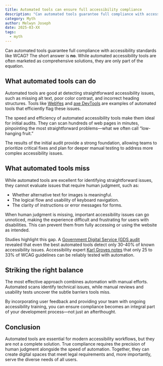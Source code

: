 ```yaml
---
title: Automated tools can ensure full accessibility compliance
description: "Can automated tools guarantee full compliance with accessibility standards like WCAG? The short answer is no."
category: Myth
author: Melwyn Joseph
date: 2025-03-XX
tags:
  - myth
---
```


Can automated tools guarantee full compliance with accessibility standards like WCAG? The short answer is <strong>no</strong>. While automated accessibility tools are often marketed as comprehensive solutions, they are only part of the equation.


## What automated tools can do

Automated tools are good at detecting straightforward accessibility issues, such as missing alt text, poor color contrast, and incorrect heading structures. Tools like [WebYes](https://www.webyes.com/) and [axe DevTools](https://www.deque.com/axe/devtools/) are examples of automated tools that efficiently flag these issues.

The speed and efficiency of automated accessibility tools make them ideal for initial audits. They can scan hundreds of web pages in minutes, pinpointing the most straightforward problems—what we often call “low-hanging fruit.”

The results of the initial audit provide a strong foundation, allowing teams to prioritize critical fixes and plan for deeper manual testing to address more complex accessibility issues.


## What automated tools miss

While automated tools are excellent for identifying straightforward issues, they cannot evaluate issues that require human judgment, such as:

- Whether alternative text for images is meaningful.
- The logical flow and usability of keyboard navigation.
- The clarity of instructions or error messages for forms.

When human judgment is missing, important accessibility issues can go unnoticed, making the experience difficult and frustrating for users with disabilities. This can prevent them from fully accessing or using the website as intended.

Studies highlight this gap. A [Government Digital Service (<abbr>GDS</abbr> audit](https://alphagov.github.io/accessibility-tool-audit/) revealed that even the best automated tools detect only 30-40% of known accessibility issues. Accessibility expert [Karl Groves notes](https://karlgroves.com/web-accessibility-testing-what-can-be-tested-and-how/) that only 25 to 33% of WCAG guidelines can be reliably tested with automation.


## Striking the right balance

The most effective approach combines automation with manual efforts. Automated scans identify technical issues, while manual reviews and usability tests uncover the subtle barriers tools miss.

By incorporating user feedback and providing your team with ongoing accessibility training, you can ensure compliance becomes an integral part of your development process—not just an afterthought.


## Conclusion

Automated tools are essential for modern accessibility workflows, but they are not a complete solution. True compliance requires the precision of human judgment alongside the speed of automation. Together, they can create digital spaces that meet legal requirements and, more importantly, serve the diverse needs of all users.
